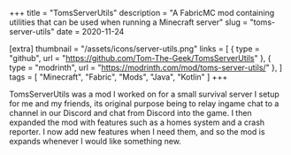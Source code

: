 +++
title = "TomsServerUtils"
description = "A FabricMC mod containing utilities that can be used when running a Minecraft server"
slug = "toms-server-utils"
date = 2020-11-24

[extra]
thumbnail = "/assets/icons/server-utils.png"
links = [
    { type = "github", url = "https://github.com/Tom-The-Geek/TomsServerUtils" },
    { type = "modrinth", url = "https://modrinth.com/mod/toms-server-utils/" },
]
tags = [ "Minecraft", "Fabric", "Mods", "Java", "Kotlin" ]
+++

TomsServerUtils was a mod I worked on for a small survival server I setup for me and my friends, its original purpose being to relay ingame chat to
a channel in our Discord and chat from Discord into the game. I then expanded the mod with features such as a homes system and a crash reporter.
I now add new features when I need them, and so the mod is expands whenever I would like something new.
